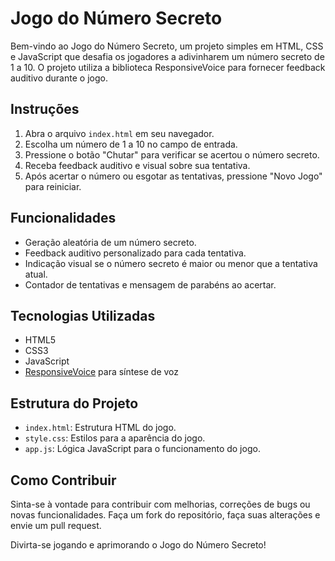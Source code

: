 # Jogo do Número Secreto

Bem-vindo ao Jogo do Número Secreto, um projeto simples em HTML, CSS e JavaScript que desafia os jogadores a adivinharem um número secreto de 1 a 10. O projeto utiliza a biblioteca ResponsiveVoice para fornecer feedback auditivo durante o jogo.

## Instruções

1. Abra o arquivo `index.html` em seu navegador.
2. Escolha um número de 1 a 10 no campo de entrada.
3. Pressione o botão "Chutar" para verificar se acertou o número secreto.
4. Receba feedback auditivo e visual sobre sua tentativa.
5. Após acertar o número ou esgotar as tentativas, pressione "Novo Jogo" para reiniciar.

## Funcionalidades

- Geração aleatória de um número secreto.
- Feedback auditivo personalizado para cada tentativa.
- Indicação visual se o número secreto é maior ou menor que a tentativa atual.
- Contador de tentativas e mensagem de parabéns ao acertar.

## Tecnologias Utilizadas

- HTML5
- CSS3
- JavaScript
- [ResponsiveVoice](https://responsivevoice.org/) para síntese de voz

## Estrutura do Projeto

- `index.html`: Estrutura HTML do jogo.
- `style.css`: Estilos para a aparência do jogo.
- `app.js`: Lógica JavaScript para o funcionamento do jogo.

## Como Contribuir

Sinta-se à vontade para contribuir com melhorias, correções de bugs ou novas funcionalidades. Faça um fork do repositório, faça suas alterações e envie um pull request.

Divirta-se jogando e aprimorando o Jogo do Número Secreto!
